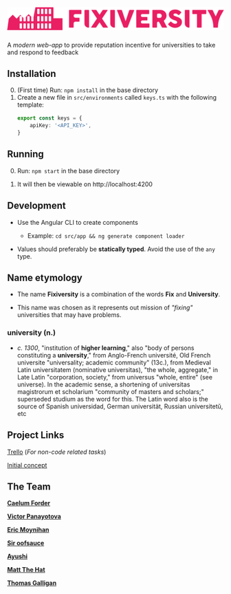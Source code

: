 # [![Fixiversity](src/assets/images/fixiversityL.svg?raw=true)](https://fixiversity.com)
A *modern web-app* to provide reputation incentive for universities to take and respond to feedback

## Installation
0. (First time) Run: `npm install` in the base directory
1. Create a new file in `src/environments` called `keys.ts` with the following template:
    ```ts
    export const keys = {
        apiKey: '<API_KEY>',
    }
    ```

## Running
0. Run: `npm start` in the base directory

1. It will then be viewable on http://localhost:4200

## Development
- Use the Angular CLI to create components 

  - Example: `cd src/app && ng generate component loader`

- Values should preferably be **statically typed**. Avoid the use of the `any` type.

## Name etymology
- The name **Fixiversity** is a combination of the words **Fix** and **University**.

- This name was chosen as it represents out mission of *"fixing"* universities that may have problems.

### university (n.)

- *c. 1300*, "institution of **higher learning**," also "body of persons constituting a **university**," from Anglo-French université, Old French universite "universality; academic community" (13c.), from Medieval Latin universitatem (nominative universitas), "the whole, aggregate," in Late Latin "corporation, society," from universus "whole, entire" (see universe). In the academic sense, a shortening of universitas magistrorum et scholarium "community of masters and scholars;" superseded studium as the word for this. The Latin word also is the source of Spanish universidad, German universität, Russian universitetŭ, etc

## Project Links

[Trello](https://trello.com/b/pS4hy32F) (*For non-code related tasks*)

[Initial concept](https://www.mindmeister.com/maps/public_map_shell/1188006260/edu-change?width=600&height=400&z=auto&t=20wnaR6osb&live_update=1)

## The Team

**[Caelum Forder](https://github.com/CaelumF)**

**[Victor Panayotova](https://github.com/paranoidcake)**

**[Eric Moynihan](https://github.com/ericm)**

**[Sir oofsauce](https://github.com/oofsauce)**

**[Ayushi](https://github.com/xXAyushiXx)**

**[Matt The Hat](https://github.com/Matthatter20)**

**[Thomas Galligan](https://github.com/Thomas007G)**

